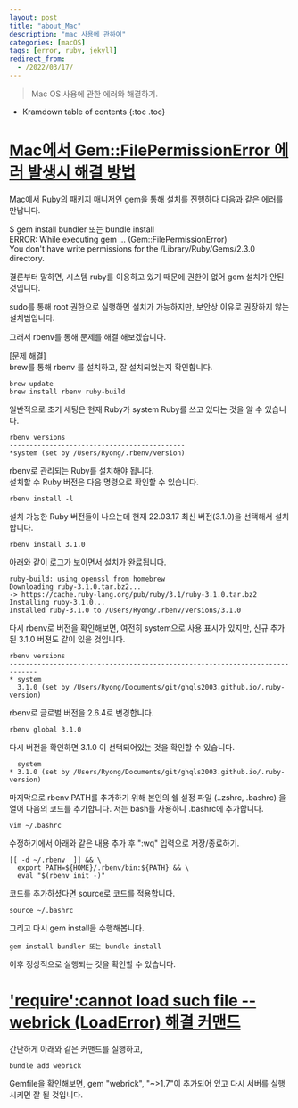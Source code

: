 ```yaml
---
layout: post
title: "about_Mac"
description: "mac 사용에 관하여"
categories: [macOS]
tags: [error, ruby, jekyll]
redirect_from:
  - /2022/03/17/
---
```


> Mac OS 사용에 관한 에러와 해결하기.

* Kramdown table of contents
{:toc .toc}

# <ins>Mac에서 Gem::FilePermissionError 에러 발생시 해결 방법</ins>

Mac에서 Ruby의 패키지 매니저인 gem을 통해 설치를 진행하다 다음과 같은 에러를 만납니다.

$ gem install bundler 또는 bundle install<br>
ERROR:  While executing gem ... (Gem::FilePermissionError)<br>
    You don't have write permissions for the /Library/Ruby/Gems/2.3.0 directory.<br>

결론부터 말하면, 시스템 ruby를 이용하고 있기 때문에 권한이 없어 gem 설치가 안된 것입니다.

sudo를 통해 root 권한으로 실행하면 설치가 가능하지만, 보안상 이유로 권장하지 않는 설치법입니다.

그래서 rbenv를 통해 문제를 해결 해보겠습니다.

[문제 해결]<br>
brew를 통해 rbenv 를 설치하고, 잘 설치되었는지 확인합니다.
~~~
brew update
brew install rbenv ruby-build
~~~

일반적으로 초기 세팅은 현재 Ruby가 system Ruby를 쓰고 있다는 것을 알 수 있습니다.
~~~
rbenv versions
--------------------------------------------
*system (set by /Users/Ryong/.rbenv/version)
~~~

rbenv로 관리되는 Ruby를 설치해야 됩니다.<br>
설치할 수 Ruby 버전은 다음 명령으로 확인할 수 있습니다.
~~~
rbenv install -l
~~~
설치 가능한 Ruby 버전들이 나오는데 현재 22.03.17 최신 버전(3.1.0)을 선택해서 설치합니다.
~~~
rbenv install 3.1.0
~~~
아래와 같이 로그가 보이면서 설치가 완료됩니다.
~~~
ruby-build: using openssl from homebrew
Downloading ruby-3.1.0.tar.bz2...
-> https://cache.ruby-lang.org/pub/ruby/3.1/ruby-3.1.0.tar.bz2
Installing ruby-3.1.0...
Installed ruby-3.1.0 to /Users/Ryong/.rbenv/versions/3.1.0
~~~
다시 rbenv로 버전을 확인해보면, 여전히 system으로 사용 표시가 있지만, 신규 추가된 3.1.0 버젼도 같이 있을 것입니다.
~~~
rbenv versions
-----------------------------------------------------------------------------
* system
  3.1.0 (set by /Users/Ryong/Documents/git/ghqls2003.github.io/.ruby-version)
~~~
rbenv로 글로벌 버전을 2.6.4로 변경합니다.
~~~
rbenv global 3.1.0
~~~
다시 버전을 확인하면 3.1.0 이 선택되어있는 것을 확인할 수 있습니다.
~~~
  system
* 3.1.0 (set by /Users/Ryong/Documents/git/ghqls2003.github.io/.ruby-version)
~~~
마지막으로 rbenv PATH를 추가하기 위해 본인의 쉘 설정 파일 (..zshrc, .bashrc) 을 열어 다음의 코드를 추가합니다.
저는 bash를 사용하니 .bashrc에 추가합니다.
~~~
vim ~/.bashrc
~~~
수정하기에서 아래와 같은 내용 추가 후 ":wq" 입력으로 저장/종료하기.
~~~
[[ -d ~/.rbenv  ]] && \
  export PATH=${HOME}/.rbenv/bin:${PATH} && \
  eval "$(rbenv init -)"
~~~
코드를 추가하셨다면 source로 코드를 적용합니다.
~~~
source ~/.bashrc
~~~
그리고 다시 gem install을 수행해봅니다.
~~~
gem install bundler 또는 bundle install
~~~
이후 정상적으로 실행되는 것을 확인할 수 있습니다.


# <ins>'require':cannot load such file -- webrick (LoadError) 해결 커맨드</ins>

간단하게 아래와 같은 커맨드를 실행하고,
~~~
bundle add webrick
~~~
Gemfile을 확인해보면, gem "webrick", "~>1.7"이 추가되어 있고 다시 서버를 실행시키면 잘 될 것입니다.